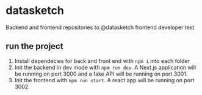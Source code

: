 # datasketch
Backend and frontend repositories to @datasketch frontend developer test

## run the project
1. Install dependecies for back and front end with `npm i` into each folder
2. Init the backend in dev mode with `npm run dev`. A Next.js application will be running on port 3000 and a fake API will be running on port 3001.
3. Init the frontend with `npm run start`. A react app will be running on port 3002.